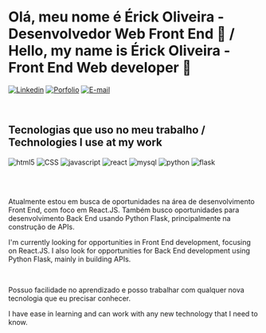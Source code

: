 # Olá, meu nome é Érick Oliveira - Desenvolvedor Web Front End 👋 / Hello, my name is Érick Oliveira - Front End Web developer  👋

[![Linkedin](https://img.shields.io/badge/Linkedin-0077B5?logo=linkedin)](https://www.linkedin.com/in/erick-oliveira-mesquita)
[![Porfolio](https://img.shields.io/badge/erick_oliveira-.dev-FFF)](https://erick-oliveira-dev.vercel.app/)
[![E-mail](https://img.shields.io/badge/eoliveiram94@gmail.com-D14836?logo=gmail&logoColor=white)]()

<br/>

## Tecnologias que uso no meu trabalho / Technologies I use at my work

<div style="display: inline_block">
  <img align="center" alt="html5" src="https://img.shields.io/badge/HTML5-E34F26?style=for-the-badge&logo=html5&logoColor=white"/> 
  <img align="center" alt="CSS" src="https://img.shields.io/badge/CSS3-1572B6?style=for-the-badge&logo=css3&logoColor=white"/> 
  <img align="center" alt="javascript" src="https://img.shields.io/badge/JavaScript-323330?style=for-the-badge&logo=javascript&logoColor=F7DF1E"/> 
  <img align="center" alt="react" src="https://img.shields.io/badge/React-20232A?style=for-the-badge&logo=react&logoColor=61DAFB"/>
  <img align="center" alt="mysql" src="https://img.shields.io/badge/MySQL-00000F?style=for-the-badge&logo=mysql&logoColor=white"/>
  <img align="center" alt="python" src="https://img.shields.io/badge/Python-14354C?style=for-the-badge&logo=python&logoColor=white"/>
  <img align="center" alt="flask" src="https://img.shields.io/badge/Flask-000000?style=for-the-badge&logo=flask&logoColor=white"/>
</div>

<br/><br/>

<p>Atualmente estou em busca de oportunidades na área de desenvolvimento Front End, com foco em React.JS. Também busco oportunidades para desenvolvimento Back End usando Python Flask, principalmente na construção de APIs.</p>
<p>I'm currently looking for opportunities in Front End development, focusing on React.JS. I also look for opportunities for Back End development using Python Flask, mainly in building APIs.</p>
<br>
<p>Possuo facilidade no aprendizado e posso trabalhar com qualquer nova tecnologia que eu precisar conhecer.</p>
<p>I have ease in learning and can work with any new technology that I need to know.</p>
